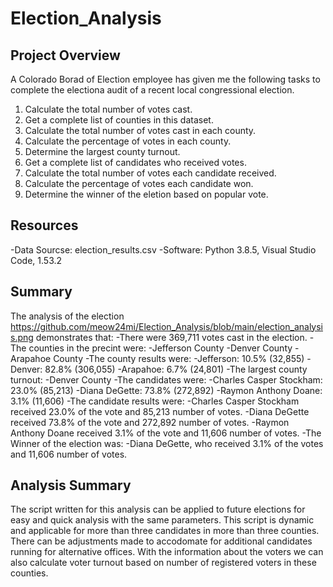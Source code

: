 # Election_Analysis

## Project Overview
A Colorado Borad of Election employee has given me the following tasks to complete the electiona audit of a recent local congressional election. 

1. Calculate the total number of votes cast. 
2. Get a complete list of counties in this dataset.
3. Calculate the total number of votes cast in each county.
4. Calculate the percentage of votes in each county.
5. Determine the largest county turnout.
6. Get a complete list of candidates who received votes. 
7. Calculate the total number of votes each candidate received. 
8. Calculate the percentage of votes each candidate won. 
9. Determine the winner of the eletion based on popular vote. 

## Resources
 -Data Sourcse: election_results.csv
 -Software: Python 3.8.5, Visual Studio Code, 1.53.2
 
 ## Summary
 The analysis of the election https://github.com/meow24mi/Election_Analysis/blob/main/election_analysis.png demonstrates that:
 -There were 369,711 votes cast in the election.
 -The counties in the precint were:
  -Jefferson County
  -Denver County
  -Arapahoe County
 -The county results were:
  -Jefferson: 10.5% (32,855)
  -Denver: 82.8% (306,055)
  -Arapahoe: 6.7% (24,801)
 -The largest county turnout:
  -Denver County
 -The candidates were:
  -Charles Casper Stockham: 23.0% (85,213)
  -Diana DeGette: 73.8% (272,892)
  -Raymon Anthony Doane: 3.1% (11,606)
 -The candidate results were:
  -Charles Casper Stockham received 23.0% of the vote and 85,213 number of votes.
  -Diana DeGette received 73.8% of the vote and 272,892 number of votes.
  -Raymon Anthony Doane received 3.1% of the vote and 11,606 number of votes.
  -The Winner of the election was:
    -Diana DeGette, who received 3.1% of the votes and 11,606 number of votes.

## Analysis Summary
The script written for this analysis can be applied to future elections for easy and quick analysis with the same parameters. This script is dynamic and applicable for more than three candidates in more than three counties. There can be adjustments made to accodomate for additional candidates running for alternative offices. With the information about the voters we can also calculate voter turnout based on number of registered voters in these counties. 
